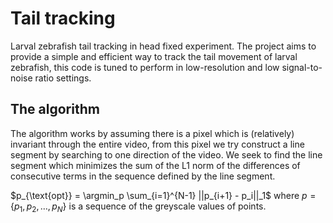 # Tail tracking

Larval zebrafish tail tracking in head fixed experiment.
The project aims to provide a simple and efficient way to track the tail movement of larval zebrafish,
this code is tuned to perform in low-resolution and low signal-to-noise ratio settings.

## The algorithm

The algorithm works by assuming there is a pixel which is (relatively) invariant through the entire video,
from this pixel we try construct a line segment by searching to one direction of the video.
We seek to find the line segment which minimizes the sum of the L1 norm of the differences of consecutive terms in the sequence defined by the line segment.

$p_{\text{opt}} = \argmin_p \sum_{i=1}^{N-1} ||p_{i+1} - p_i||_1$ where $p = \lbrace p_1, p_2, \ldots, p_N \rbrace$
is a sequence of the greyscale values of points.
